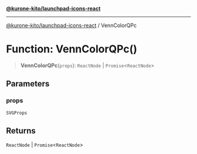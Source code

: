 [**@kurone-kito/launchpad-icons-react**](../README.md)

***

[@kurone-kito/launchpad-icons-react](../globals.md) / VennColorQPc

# Function: VennColorQPc()

> **VennColorQPc**(`props`): `ReactNode` \| `Promise`\<`ReactNode`\>

## Parameters

### props

`SVGProps`

## Returns

`ReactNode` \| `Promise`\<`ReactNode`\>
